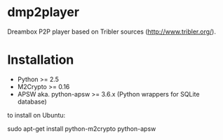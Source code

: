 dmp2player
==========

Dreambox P2P player based on Tribler sources (http://www.tribler.org/).


Installation
============


 *  Python >= 2.5
 *  M2Crypto >= 0.16
 *  APSW aka. python-apsw >= 3.6.x (Python wrappers for SQLite database)

to install on Ubuntu:

sudo apt-get install python-m2crypto python-apsw
